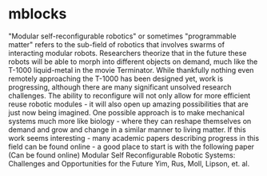 # mblocks
"Modular self-reconfigurable robotics" or sometimes "programmable matter" refers to the sub-field of robotics that involves swarms of interacting modular robots. Researchers theorize that in the future these robots will be able to morph into different objects on demand, much like the T-1000 liquid-metal in the movie Terminator. While thankfully nothing even remotely approaching the T-1000 has been designed yet, work is progressing, although there are many significant unsolved research challenges. The ability to reconfigure will not only allow for more efficient reuse robotic modules - it will also open up amazing possibilities that are just now being imagined. One possible approach is to make mechanical systems much more like biology - where they can reshape themselves on demand and grow and change in a similar manner to living matter. If this work seems interesting - many academic papers describing progress in this field can be found online - a good place to start is with the following paper (Can be found online) Modular Self Reconfigurable Robotic Systems: Challenges and Opportunities for the Future Yim, Rus, Moll, Lipson, et. al.
